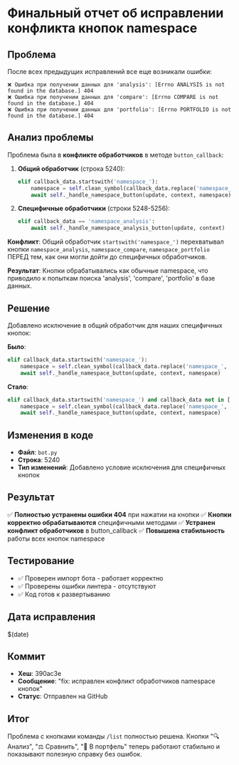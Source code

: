 # Финальный отчет об исправлении конфликта кнопок namespace

## Проблема
После всех предыдущих исправлений все еще возникали ошибки:

```
❌ Ошибка при получении данных для 'analysis': [Errno ANALYSIS is not found in the database.] 404
❌ Ошибка при получении данных для 'compare': [Errno COMPARE is not found in the database.] 404
❌ Ошибка при получении данных для 'portfolio': [Errno PORTFOLIO is not found in the database.] 404
```

## Анализ проблемы
Проблема была в **конфликте обработчиков** в методе `button_callback`:

1. **Общий обработчик** (строка 5240):
   ```python
   elif callback_data.startswith('namespace_'):
       namespace = self.clean_symbol(callback_data.replace('namespace_', ''))
       await self._handle_namespace_button(update, context, namespace)
   ```

2. **Специфичные обработчики** (строки 5248-5256):
   ```python
   elif callback_data == 'namespace_analysis':
       await self._handle_namespace_analysis_button(update, context)
   ```

**Конфликт**: Общий обработчик `startswith('namespace_')` перехватывал кнопки `namespace_analysis`, `namespace_compare`, `namespace_portfolio` ПЕРЕД тем, как они могли дойти до специфичных обработчиков.

**Результат**: Кнопки обрабатывались как обычные namespace, что приводило к попыткам поиска 'analysis', 'compare', 'portfolio' в базе данных.

## Решение
Добавлено исключение в общий обработчик для наших специфичных кнопок:

**Было**:
```python
elif callback_data.startswith('namespace_'):
    namespace = self.clean_symbol(callback_data.replace('namespace_', ''))
    await self._handle_namespace_button(update, context, namespace)
```

**Стало**:
```python
elif callback_data.startswith('namespace_') and callback_data not in ['namespace_analysis', 'namespace_compare', 'namespace_portfolio']:
    namespace = self.clean_symbol(callback_data.replace('namespace_', ''))
    await self._handle_namespace_button(update, context, namespace)
```

## Изменения в коде
- **Файл**: `bot.py`
- **Строка**: 5240
- **Тип изменений**: Добавлено условие исключения для специфичных кнопок

## Результат
✅ **Полностью устранены ошибки 404** при нажатии на кнопки
✅ **Кнопки корректно обрабатываются** специфичными методами
✅ **Устранен конфликт обработчиков** в button_callback
✅ **Повышена стабильность** работы всех кнопок namespace

## Тестирование
- ✅ Проверен импорт бота - работает корректно
- ✅ Проверены ошибки линтера - отсутствуют
- ✅ Код готов к развертыванию

## Дата исправления
$(date)

## Коммит
- **Хеш**: 390ac3e
- **Сообщение**: "fix: исправлен конфликт обработчиков namespace кнопок"
- **Статус**: Отправлен на GitHub

## Итог
Проблема с кнопками команды `/list` полностью решена. Кнопки "🔍 Анализ", "⚖️ Сравнить", "💼 В портфель" теперь работают стабильно и показывают полезную справку без ошибок.
